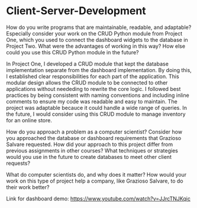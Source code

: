 # Client-Server-Development

How do you write programs that are maintainable, readable, and adaptable? Especially consider your work on the CRUD Python module from Project One, which you used to connect the dashboard widgets to the database in Project Two. What were the advantages of working in this way? How else could you use this CRUD Python module in the future?

In Project One, I developed a CRUD module that kept the database implementation separate from the dashboard implementation. By doing this, I established clear responsibilities for each part of the application. This modular design allows the CRUD module to be connected to other applications without neededing to rewrite the core logic. I followed best practices by being consistent with naming conventions and including inline comments to ensure my code was readable and easy to maintain. The project was adaptable becauce it could handle a wide range of queries. In the future, I would consider using this CRUD module to manage inventory for an online store.

How do you approach a problem as a computer scientist? Consider how you approached the database or dashboard requirements that Grazioso Salvare requested. How did your approach to this project differ from previous assignments in other courses? What techniques or strategies would you use in the future to create databases to meet other client requests?

What do computer scientists do, and why does it matter? How would your work on this type of project help a company, like Grazioso Salvare, to do their work better?


Link for dashboard demo: https://www.youtube.com/watch?v=JJrcTNJKqic
